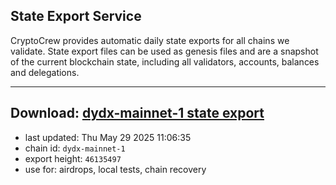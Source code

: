 ## State Export Service
CryptoCrew provides automatic daily state exports for all chains we validate. State export files can be used as genesis files and are a snapshot of the current blockchain state, including all validators, accounts, balances and delegations.

---
**Download: [dydx-mainnet-1 state export](https://dl-tyo.ccvalidators.com/SERVICE/dydx/dydx-mainnet-1_export_46135497.json)**
---

- last updated: Thu May 29 2025 11:06:35
- chain id: `dydx-mainnet-1`
- export height: `46135497`
- use for: airdrops, local tests, chain recovery
